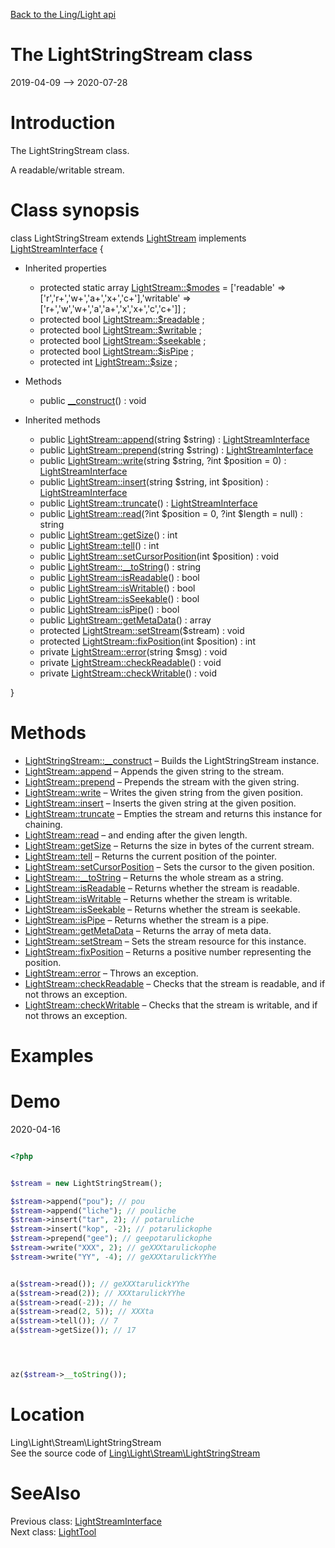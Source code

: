 [Back to the Ling/Light api](https://github.com/lingtalfi/Light/blob/master/doc/api/Ling/Light.md)



The LightStringStream class
================
2019-04-09 --> 2020-07-28






Introduction
============

The LightStringStream class.

A readable/writable stream.



Class synopsis
==============


class <span class="pl-k">LightStringStream</span> extends [LightStream](https://github.com/lingtalfi/Light/blob/master/doc/api/Ling/Light/Stream/LightStream.md) implements [LightStreamInterface](https://github.com/lingtalfi/Light/blob/master/doc/api/Ling/Light/Stream/LightStreamInterface.md) {

- Inherited properties
    - protected static array [LightStream::$modes](#property-modes) = ['readable' => ['r','r+','w+','a+','x+','c+'],'writable' => ['r+','w','w+','a','a+','x','x+','c','c+']] ;
    - protected bool [LightStream::$readable](#property-readable) ;
    - protected bool [LightStream::$writable](#property-writable) ;
    - protected bool [LightStream::$seekable](#property-seekable) ;
    - protected bool [LightStream::$isPipe](#property-isPipe) ;
    - protected int [LightStream::$size](#property-size) ;

- Methods
    - public [__construct](https://github.com/lingtalfi/Light/blob/master/doc/api/Ling/Light/Stream/LightStringStream/__construct.md)() : void

- Inherited methods
    - public [LightStream::append](https://github.com/lingtalfi/Light/blob/master/doc/api/Ling/Light/Stream/LightStream/append.md)(string $string) : [LightStreamInterface](https://github.com/lingtalfi/Light/blob/master/doc/api/Ling/Light/Stream/LightStreamInterface.md)
    - public [LightStream::prepend](https://github.com/lingtalfi/Light/blob/master/doc/api/Ling/Light/Stream/LightStream/prepend.md)(string $string) : [LightStreamInterface](https://github.com/lingtalfi/Light/blob/master/doc/api/Ling/Light/Stream/LightStreamInterface.md)
    - public [LightStream::write](https://github.com/lingtalfi/Light/blob/master/doc/api/Ling/Light/Stream/LightStream/write.md)(string $string, ?int $position = 0) : [LightStreamInterface](https://github.com/lingtalfi/Light/blob/master/doc/api/Ling/Light/Stream/LightStreamInterface.md)
    - public [LightStream::insert](https://github.com/lingtalfi/Light/blob/master/doc/api/Ling/Light/Stream/LightStream/insert.md)(string $string, int $position) : [LightStreamInterface](https://github.com/lingtalfi/Light/blob/master/doc/api/Ling/Light/Stream/LightStreamInterface.md)
    - public [LightStream::truncate](https://github.com/lingtalfi/Light/blob/master/doc/api/Ling/Light/Stream/LightStream/truncate.md)() : [LightStreamInterface](https://github.com/lingtalfi/Light/blob/master/doc/api/Ling/Light/Stream/LightStreamInterface.md)
    - public [LightStream::read](https://github.com/lingtalfi/Light/blob/master/doc/api/Ling/Light/Stream/LightStream/read.md)(?int $position = 0, ?int $length = null) : string
    - public [LightStream::getSize](https://github.com/lingtalfi/Light/blob/master/doc/api/Ling/Light/Stream/LightStream/getSize.md)() : int
    - public [LightStream::tell](https://github.com/lingtalfi/Light/blob/master/doc/api/Ling/Light/Stream/LightStream/tell.md)() : int
    - public [LightStream::setCursorPosition](https://github.com/lingtalfi/Light/blob/master/doc/api/Ling/Light/Stream/LightStream/setCursorPosition.md)(int $position) : void
    - public [LightStream::__toString](https://github.com/lingtalfi/Light/blob/master/doc/api/Ling/Light/Stream/LightStream/__toString.md)() : string
    - public [LightStream::isReadable](https://github.com/lingtalfi/Light/blob/master/doc/api/Ling/Light/Stream/LightStream/isReadable.md)() : bool
    - public [LightStream::isWritable](https://github.com/lingtalfi/Light/blob/master/doc/api/Ling/Light/Stream/LightStream/isWritable.md)() : bool
    - public [LightStream::isSeekable](https://github.com/lingtalfi/Light/blob/master/doc/api/Ling/Light/Stream/LightStream/isSeekable.md)() : bool
    - public [LightStream::isPipe](https://github.com/lingtalfi/Light/blob/master/doc/api/Ling/Light/Stream/LightStream/isPipe.md)() : bool
    - public [LightStream::getMetaData](https://github.com/lingtalfi/Light/blob/master/doc/api/Ling/Light/Stream/LightStream/getMetaData.md)() : array
    - protected [LightStream::setStream](https://github.com/lingtalfi/Light/blob/master/doc/api/Ling/Light/Stream/LightStream/setStream.md)($stream) : void
    - protected [LightStream::fixPosition](https://github.com/lingtalfi/Light/blob/master/doc/api/Ling/Light/Stream/LightStream/fixPosition.md)(int $position) : int
    - private [LightStream::error](https://github.com/lingtalfi/Light/blob/master/doc/api/Ling/Light/Stream/LightStream/error.md)(string $msg) : void
    - private [LightStream::checkReadable](https://github.com/lingtalfi/Light/blob/master/doc/api/Ling/Light/Stream/LightStream/checkReadable.md)() : void
    - private [LightStream::checkWritable](https://github.com/lingtalfi/Light/blob/master/doc/api/Ling/Light/Stream/LightStream/checkWritable.md)() : void

}






Methods
==============

- [LightStringStream::__construct](https://github.com/lingtalfi/Light/blob/master/doc/api/Ling/Light/Stream/LightStringStream/__construct.md) &ndash; Builds the LightStringStream instance.
- [LightStream::append](https://github.com/lingtalfi/Light/blob/master/doc/api/Ling/Light/Stream/LightStream/append.md) &ndash; Appends the given string to the stream.
- [LightStream::prepend](https://github.com/lingtalfi/Light/blob/master/doc/api/Ling/Light/Stream/LightStream/prepend.md) &ndash; Prepends the stream with the given string.
- [LightStream::write](https://github.com/lingtalfi/Light/blob/master/doc/api/Ling/Light/Stream/LightStream/write.md) &ndash; Writes the given string from the given position.
- [LightStream::insert](https://github.com/lingtalfi/Light/blob/master/doc/api/Ling/Light/Stream/LightStream/insert.md) &ndash; Inserts the given string at the given position.
- [LightStream::truncate](https://github.com/lingtalfi/Light/blob/master/doc/api/Ling/Light/Stream/LightStream/truncate.md) &ndash; Empties the stream and returns this instance for chaining.
- [LightStream::read](https://github.com/lingtalfi/Light/blob/master/doc/api/Ling/Light/Stream/LightStream/read.md) &ndash; and ending after the given length.
- [LightStream::getSize](https://github.com/lingtalfi/Light/blob/master/doc/api/Ling/Light/Stream/LightStream/getSize.md) &ndash; Returns the size in bytes of the current stream.
- [LightStream::tell](https://github.com/lingtalfi/Light/blob/master/doc/api/Ling/Light/Stream/LightStream/tell.md) &ndash; Returns the current position of the pointer.
- [LightStream::setCursorPosition](https://github.com/lingtalfi/Light/blob/master/doc/api/Ling/Light/Stream/LightStream/setCursorPosition.md) &ndash; Sets the cursor to the given position.
- [LightStream::__toString](https://github.com/lingtalfi/Light/blob/master/doc/api/Ling/Light/Stream/LightStream/__toString.md) &ndash; Returns the whole stream as a string.
- [LightStream::isReadable](https://github.com/lingtalfi/Light/blob/master/doc/api/Ling/Light/Stream/LightStream/isReadable.md) &ndash; Returns whether the stream is readable.
- [LightStream::isWritable](https://github.com/lingtalfi/Light/blob/master/doc/api/Ling/Light/Stream/LightStream/isWritable.md) &ndash; Returns whether the stream is writable.
- [LightStream::isSeekable](https://github.com/lingtalfi/Light/blob/master/doc/api/Ling/Light/Stream/LightStream/isSeekable.md) &ndash; Returns whether the stream is seekable.
- [LightStream::isPipe](https://github.com/lingtalfi/Light/blob/master/doc/api/Ling/Light/Stream/LightStream/isPipe.md) &ndash; Returns whether the stream is a pipe.
- [LightStream::getMetaData](https://github.com/lingtalfi/Light/blob/master/doc/api/Ling/Light/Stream/LightStream/getMetaData.md) &ndash; Returns the array of meta data.
- [LightStream::setStream](https://github.com/lingtalfi/Light/blob/master/doc/api/Ling/Light/Stream/LightStream/setStream.md) &ndash; Sets the stream resource for this instance.
- [LightStream::fixPosition](https://github.com/lingtalfi/Light/blob/master/doc/api/Ling/Light/Stream/LightStream/fixPosition.md) &ndash; Returns a positive number representing the position.
- [LightStream::error](https://github.com/lingtalfi/Light/blob/master/doc/api/Ling/Light/Stream/LightStream/error.md) &ndash; Throws an exception.
- [LightStream::checkReadable](https://github.com/lingtalfi/Light/blob/master/doc/api/Ling/Light/Stream/LightStream/checkReadable.md) &ndash; Checks that the stream is readable, and if not throws an exception.
- [LightStream::checkWritable](https://github.com/lingtalfi/Light/blob/master/doc/api/Ling/Light/Stream/LightStream/checkWritable.md) &ndash; Checks that the stream is writable, and if not throws an exception.


Examples
==========

Demo
===========
2020-04-16


```php 

<?php 


$stream = new LightStringStream();

$stream->append("pou"); // pou
$stream->append("liche"); // pouliche
$stream->insert("tar", 2); // potaruliche
$stream->insert("kop", -2); // potarulickophe
$stream->prepend("gee"); // geepotarulickophe
$stream->write("XXX", 2); // geXXXtarulickophe
$stream->write("YY", -4); // geXXXtarulickYYhe


a($stream->read()); // geXXXtarulickYYhe
a($stream->read(2)); // XXXtarulickYYhe
a($stream->read(-2)); // he
a($stream->read(2, 5)); // XXXta
a($stream->tell()); // 7
a($stream->getSize()); // 17




az($stream->__toString());

```


Location
=============
Ling\Light\Stream\LightStringStream<br>
See the source code of [Ling\Light\Stream\LightStringStream](https://github.com/lingtalfi/Light/blob/master/Stream/LightStringStream.php)



SeeAlso
==============
Previous class: [LightStreamInterface](https://github.com/lingtalfi/Light/blob/master/doc/api/Ling/Light/Stream/LightStreamInterface.md)<br>Next class: [LightTool](https://github.com/lingtalfi/Light/blob/master/doc/api/Ling/Light/Tool/LightTool.md)<br>
